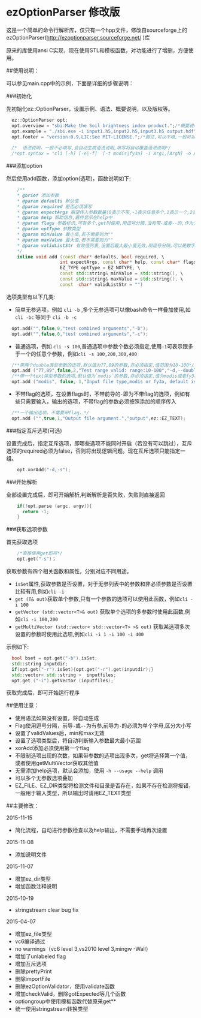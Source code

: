 # ezOptionParser  修改版

这是一个简单的命令行解析库，仅只有一个hpp文件，修改自sourceforge上的ezOptionParser(http://ezoptionparser.sourceforge.net/ )库

原来的库使用ansi C实现，现在使用STL和模板函数，对功能进行了增删，方便使用。

##使用说明：

可以参见main.cpp中的示例，下面是详细的步骤说明：

###初始化

先初始化ez::OptionParser，设置示例、语法、概要说明，以及版权等。

```cpp
  ez::OptionParser opt;
  opt.overview = "sbi:Make the Soil brightness index product.";/*概要说明,一般需要填写，简要介绍程序的作用*/
  opt.example = "./sbi.exe -i input1.h5,input2.h5,input3.h5 output.hdf";/*示例,可以不填*/
  opt.footer = "version:0.9,LIC:See MIT-LICENSE.";/*脚注,可以不填,一般可以在其中包含版权,开源协议等信息*/
  
  /*  语法说明，一般不必填写,会自动生成语法说明,填写将自动覆盖语法说明*/
  /*opt.syntax = "cli [-h] [-e|-f]  [-t modis|fy3a] -i Arg1,[ArgN] -o Arg";*/
```

###添加option

然后使用add函数，添加option(选项)，函数说明如下:

```cpp
    /**
    * @brief 添加参数
    * @param defaults 默认值
    * @param required 是否必须填写
    * @param expectArgs 期望传入参数数量(0表示不带,-1表示任意多个,1表示一个,2表示两个,以此类推,用逗号分隔)
    * @param help 帮助信息,最终显示在help中
    * @param flags 参数标识,可有多个,get时使用,用逗号分隔,没有带-或者--的,作为无标签的参数,传入时不需要带前导符,比如input,可以直接写"input",传的时候直接传文件名
    * @param optType 参数类型
    * @param minValue 最小值,若不需要则为""
    * @param maxValue 最大值,若不需要则为""
    * @param validListStr 有效值列表,设置后最大最小值无效,用逗号分隔,可以是数字或者单词,不需要则不指定或为""
    */
    inline void add (const char* defaults, bool required, \
                    int expectArgs, const char* help, const char* flags, \
                    EZ_TYPE optType = EZ_NOTYPE, \
                    const std::string& minValue = std::string(), \
                    const std::string& maxValue = std::string(), \
                    const  char* validListStr = "")
```

  选项类型有以下几类:
  
* 简单无参选项，例如 `cli -b` ,多个无参选项可以像bash命令一样叠加使用,如  `cli -bc` 等同于 `cli -b -c`
```cpp
  opt.add("",false,0,"test combined arguments","-b");
  opt.add("",false,0,"test combined arguments","-c");
```

* 普通选项，例如 `cli -s 100`,普通选项中参数个数必须指定,使用`-1`可表示跟多于一个的任意个参数，例如`cli -s 100,200,300,400`
```cpp
  /**带两个double类型参数的选项,默认值为77,89的参数,非必须指定,值范围为10-100*/
  opt.add ("77,89",false,2,"Test range valid: range:10-100","-d,--double",ez::EZ_DOUBLE,"10.0","100.0");
  /**带一个text类型参数的选项,默认值为`modis`的参数,非必须指定,值为modis或者fy3a*/
  opt.add ("modis", false, 1,"Input file type,modis or fy3a, default is modis.","-t,--type",ez::EZ_TEXT,"","","modis,fy3a");
```

* 不带flag的选项，在设置flags时，不带前导的`-`即为不带flag的选项，例如有些只需要输入，输出的选项，不带flag的参数必须按照添加的顺序传入
```cpp
  /**一个输出选项，不需要带flag，*/
  opt.add ("",true,1,"Output file argument.","output",ez::EZ_TEXT);
```

###指定互斥选项(可选)

设置完成后，指定互斥选项，即哪些选项不能同时开启（若没有可以跳过），互斥选项的required必须为false，否则将出现逻辑问题。现在互斥选项只能指定一组。
```cpp
    opt.xorAdd("-d,-s");
```

###开始解析

全部设置完成后，即可开始解析,判断解析是否失败，失败则直接返回
```cpp
    if(!opt.parse (argc, argv)){
	  return -1;
    }
```

###获取选项参数

  首先获取选项
```cpp
    /*直接使用get即可*/
    opt.get("-s")；
```

  获取参数有四个相关函数和属性，分别对应不同用途。

  * `isSet`属性,获取参数是否设置，对于无参列表中的参数和非必须参数是否设置比较有用,例如`cli -i`
  * `get (T& out)`获取单个参数,只有一个参数的选项可以使用此函数，例如`cli -i 100`
  * `getVector (std::vector<T>& out)` 获取单个选项的多参数时使用此函数,例如`cli -i 100,200`
  * `getMultiVector (std::vector< std::vector<T> >& out)` 获取某选项多次设置的参数时使用此选项,例如`cli -i 1 -i 100 -i 400`

  示例如下:
```cpp
  bool bset = opt.get("-b").isSet;
  std::string inputdir;
  if(opt.get("-r").isSet){opt.get("-r").get(inputdir);}
  std::vector< std::string >  inputfiles;
  opt.get ("-i").getVector (inputfiles);
```

  获取完成后，即可开始运行程序

##使用注意：

* 使用语法如果没有设置，将自动生成
* Flag使用逗号分隔，前导`-`或`--`为有参,前导为`-`的必须为单个字母,区分大小写
* 设置了validValues后，min和max无效
* 设置了选项类型后，将自动判断输入参数最大最小范围
* xorAdd添加必须使用第一个flag
* 不限制选项出现的次数，如果带参数的选项出现多次，get将选择第一个值，或者使用getMultiVector获取其他值
* 无需添加help选项，默认会添加，使用 `-h --usage --help` 调用
* 可以多个无参数选项叠加
* EZ_FILE、EZ_DIR类型将检测文件和目录是否存在，如果不存在检测将报错，一般用于输入类型，所以输出时请用EZ_TEXT类型

##主要修改：

2015-11-15

* 简化流程，自动进行参数检查以及help输出，不需要手动再次设置

2015-11-08

* 添加说明文件

2015-11-07

* 增加ez_dir类型
* 增加函数注释说明

2015-10-19

* stringstream clear bug fix

2015-04-07

* 增加ez_file类型
* vc6编译通过
* no warnings（vc6 level 3,vs2010 level 3,mingw -Wall）
* 增加了unlabeled flag
* 增加互斥选项
* 删除prettyPrint
* 删除importFile
* 删除ezOptionValidator，使用validate函数
* 增加checkValid，删除gotExpected等几个函数
* optiongroup中使用模板函数代替原来get**
* 统一使用stringstream转换类型
